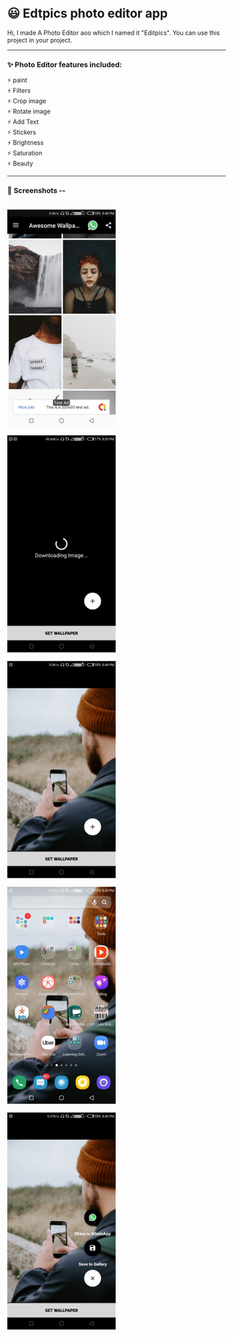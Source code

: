 <h1>😃 Edtpics photo editor app</h1>

<p>Hi, I made A Photo Editor aoo which I named it "Editpics". You can use this project in your project. </p>

<hr>

<h3>✨ <b>Photo Editor features included:</b></h3>
<p> 
⚡ paint <br>
⚡ Filters <br>
⚡ Crop image<br>
⚡ Rotate image <br>
⚡ Add Text <br>
⚡ Stickers <br>
⚡ Brightness <br>
⚡ Saturation <br>
⚡ Beauty <br>

</p>

<hr>



<h3>📱 <b>Screenshots</b> --</h3>
<br>

<img src="https://github.com/KingSujeet/Awesome_Wallpaper/blob/master/WhatsApp%20Image%202020-09-12%20at%2011.48.41%20AM%20(2).jpeg" width="250">
<br><br>



<img src="https://github.com/KingSujeet/Awesome_Wallpaper/blob/master/WhatsApp%20Image%202020-09-12%20at%2011.54.32%20AM%20(1).jpeg" width="250">
<br><br>



<img src="https://github.com/KingSujeet/Awesome_Wallpaper/blob/master/WhatsApp%20Image%202020-09-12%20at%2011.54.32%20AM%20(2).jpeg" width="250">
<br><br>



<img src="https://github.com/KingSujeet/Awesome_Wallpaper/blob/master/WhatsApp%20Image%202020-09-12%20at%2011.54.32%20AM%20(4).jpeg" width="250">
<br><br>



<img src="https://github.com/KingSujeet/Awesome_Wallpaper/blob/master/WhatsApp%20Image%202020-09-12%20at%2011.54.33%20AM.jpeg" width="250">



